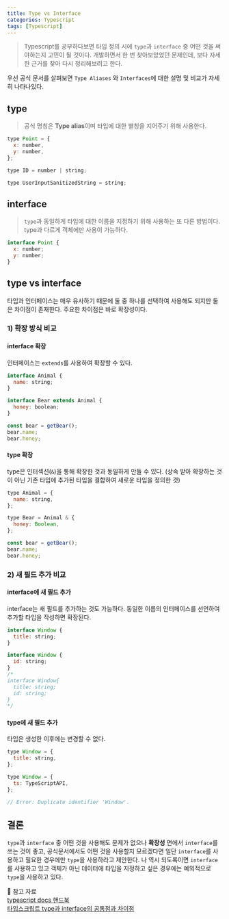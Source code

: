 ```yaml
---
title: Type vs Interface
categories: Typescript
tags: [Typescript]
---
```


> Typescript를 공부하다보면 타입 정의 시에 `type`과 `interface` 중 어떤 것을 써야하는지 고민이 될 것이다. 개발하면서 한 번 찾아보았었던 문제인데, 보다 자세한 근거를 찾아 다시 정리해보려고 한다.

우선 공식 문서를 살펴보면 `Type Aliases` 와 `Interfaces`에 대한 설명 및 비교가 자세히 나타나있다.

## type

> 공식 명칭은 **Type alias**이며 타입에 대한 별칭을 지어주기 위해 사용한다.

```js
type Point = {
  x: number,
  y: number,
};

type ID = number | string;

type UserInputSanitizedString = string;
```

## interface

> `type`과 동일하게 타입에 대한 이름을 지정하기 위해 사용하는 또 다른 방법이다.
> type과 다르게 객체에만 사용이 가능하다.

```js
interface Point {
  x: number;
  y: number;
}
```

## type vs interface

타입과 인터페이스는 매우 유사하기 때문에 둘 중 하나를 선택하여 사용해도 되지만 둘은 차이점이 존재한다. 주요한 차이점은 바로 확장성이다.

### 1) 확장 방식 비교

#### interface 확장

인터페이스는 `extends`를 사용하여 확장할 수 있다.

```js
interface Animal {
  name: string;
}

interface Bear extends Animal {
  honey: boolean;
}

const bear = getBear();
bear.name;
bear.honey;
```

#### type 확장

type은 인터섹션(`&`)을 통해 확장한 것과 동일하게 만들 수 있다.
(상속 받아 확장하는 것이 아닌 기존 타입에 추가된 타입을 결합하여 새로운 타입을 정의한 것)

```js
type Animal = {
  name: string,
};

type Bear = Animal & {
  honey: Boolean,
};

const bear = getBear();
bear.name;
bear.honey;
```

### 2) 새 필드 추가 비교

#### interface에 새 필드 추가

interface는 새 필드를 추가하는 것도 가능하다. 동일한 이름의 인터페이스를 선언하여 추가할 타입을 작성하면 확장된다.

```js
interface Window {
  title: string;
}

interface Window {
  id: string;
}
/* 
interface Window{
  title: string;
  id: string;
}
*/
```

#### type에 새 필드 추가

타입은 생성한 이후에는 변경할 수 없다.

```js
type Window = {
  title: string,
};

type Window = {
  ts: TypeScriptAPI,
};

// Error: Duplicate identifier 'Window'.
```

## 결론

`type`과 `interface` 중 어떤 것을 사용해도 문제가 없으나 **확장성** 면에서 `interface`를 쓰는 것이 좋고, 공식문서에서도 어떤 것을 사용할지 모르겠다면 일단 `interface`를 사용하고 필요한 경우에만 `type`을 사용하라고 제안한다. 나 역시 되도록이면 `interface`를 사용하고 있고 객체가 아닌 데이터에 타입을 지정하고 싶은 경우에는 예외적으로 `type`을 사용하고 있다.

📖 참고 자료  
[typescript docs 핸드북](https://www.typescriptlang.org/docs/handbook/2/everyday-types.html#interfaces)    
[타입스크립트 type과 interface의 공통점과 차이점](https://yceffort.kr/2021/03/typescript-interface-vs-type)
